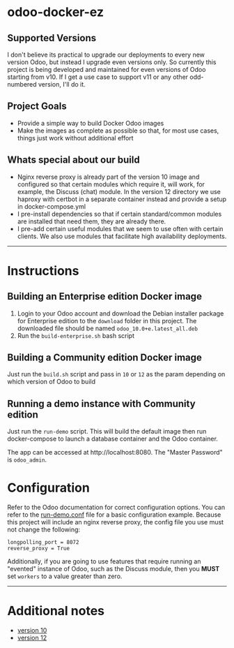 # odoo-docker-ez

## Supported Versions

I don't believe its practical to upgrade our deployments to every new version Odoo, but instead I upgrade even versions only. So currently this project is being developed and maintained for even versions of Odoo starting from v10. If I get a use case to support v11 or any other odd-numbered version, I'll do it.

## Project Goals

 - Provide a simple way to build Docker Odoo images
 - Make the images as complete as possible so that, for most use cases, things just work without additional effort

## Whats special about our build

 - Nginx reverse proxy is already part of the version 10 image and configured so that certain modules which require it, will work, for example, the Discuss (chat) module. In the version 12 directory we use haproxy with certbot in a separate container instead and provide a setup in docker-compose.yml
 - I pre-install dependencies so that if certain standard/common modules are installed that need them, they are already there.
 - I pre-add certain useful modules that we seem to use often with certain clients. We also use modules that facilitate high availability deployments.

<hr>

# Instructions

## Building an Enterprise edition Docker image

 1. Login to your Odoo account and download the Debian installer package for Enterprise edition to the `download` folder in this project. The downloaded file should be named `odoo_10.0+e.latest_all.deb`
 1. Run the `build-enterprise.sh` bash script

## Building a Community edition Docker image

Just run the `build.sh` script and pass in `10` or `12` as the param depending on which version of Odoo to build 
 
## Running a demo instance with Community edition

Just run the `run-demo` script. This will build the default image then run docker-compose to launch a database container and the Odoo container.

The app can be accessed at http://localhost:8080. The "Master Password" is `odoo_admin`.

# Configuration

Refer to the Odoo documentation for correct configuration options. You can refer to the [run-demo.conf](10/run-demo.conf) file for a basic configuration example. Because this project will include an nginx reverse proxy, the config file you use must not change the following:

	longpolling_port = 8072
    reverse_proxy = True

Additionally, if you are going to use features that require running an "evented" instance of Odoo, such as the Discuss module, then you **MUST** set `workers` to a value greater than zero.


<hr>

# Additional notes

 - [version 10](./10/README.md)
 - [version 12](./12/README.md)